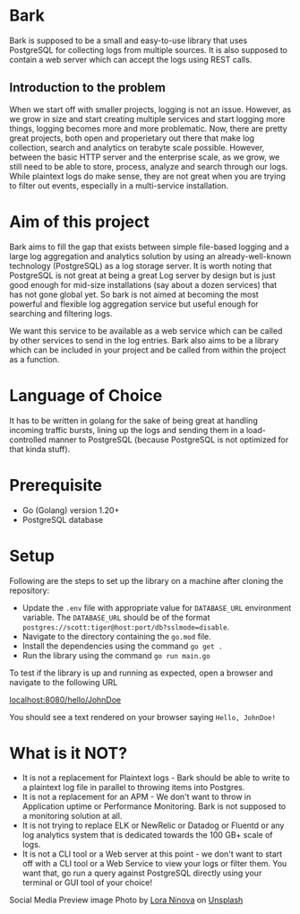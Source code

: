 # Bark
Bark is supposed to be a small and easy-to-use library that uses PostgreSQL for collecting logs from multiple sources. It is also supposed to contain a web server which can accept the logs using REST calls.

## Introduction to the problem
When we start off with smaller projects, logging is not an issue. However, as we grow in size and start creating multiple services and start logging more things, logging becomes more and more problematic. Now, there are pretty great projects, both open and properietary out there that make log collection, search and analytics on terabyte scale possible. However, between the basic HTTP server and the enterprise scale, as we grow, we still need to be able to store, process, analyze and search through our logs. While plaintext logs do make sense, they are not great when you are trying to filter out events, especially in a multi-service installation.

# Aim of this project
Bark aims to fill the gap that exists between simple file-based logging and a large log aggregation and analytics solution by using an already-well-known technology (PostgreSQL) as a log storage server. It is worth noting that PostgreSQL is not great at being a great Log server by design but is just good enough for mid-size installations (say about a dozen services) that has not gone global yet. So bark is not aimed at becoming the most powerful and flexible log aggregation service but useful enough for searching and filtering logs.

We want this service to be available as a web service which can be called by other services to send in the log entries. Bark also aims to be a library which can be included in your project and be called from within the project as a function.

# Language of Choice
It has to be written in golang for the sake of being great at handling incoming traffic bursts, lining up the logs and sending them in a load-controlled manner to PostgreSQL (because PostgreSQL is not optimized for that kinda stuff).

 

# Prerequisite

- Go (Golang) version 1.20+
- PostgreSQL database

# Setup

Following are the steps to set up the library on a machine after cloning the repository:
- Update the `.env` file with appropriate value for `DATABASE_URL` environment variable. 
The `DATABASE_URL` should be of the format `postgres://scott:tiger@host:port/db?sslmode=disable`. 
- Navigate to the directory containing the `go.mod` file.
- Install the dependencies using the command `go get .`
- Run the library using the command `go run main.go`

To test if the library is up and running as expected, open a browser and navigate to the following URL

[localhost:8080/hello/JohnDoe](http://localhost:8080/hello/JohnDoe)

You should see a text rendered on your browser saying `Hello, JohnDoe!` 

# What is it NOT?
- It is not a replacement for Plaintext logs - Bark should be able to write to a plaintext log file in parallel to throwing items into Postgres.
- It is not a replacement for an APM - We don't want to throw in Application uptime or Performance Monitoring. Bark is not supposed to a monitoring solution at all.
- It is not trying to replace ELK or NewRelic or Datadog or Fluentd or any log analytics system that is dedicated towards the 100 GB+ scale of logs.
- It is not a CLI tool or a Web server at this point - we don't want to start off with a CLI tool or a Web Service to view your logs or filter them. You want that, go run a query against PostgreSQL directly using your terminal or GUI tool of your choice!

Social Media Preview image Photo by [Lora Ninova](https://unsplash.com/@lorannva?utm_source=unsplash&utm_medium=referral&utm_content=creditCopyText) on [Unsplash](https://unsplash.com/photos/U86FnrpRR0k?utm_source=unsplash&utm_medium=referral&utm_content=creditCopyText)
